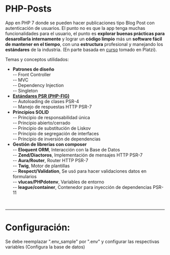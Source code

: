 # PHP-Posts
App en PHP 7 donde se pueden hacer publicaciones tipo Blog Post con autenticación de usuarios. El punto no es que la app tenga muchas funcionalidades para el usuario, el punto es **explorar buenas prácticas para desarollarla internamente** y lograr un **código limpio** más un **software fácil de mantener en el tiempo**, con una **estructura** profesional y manejando los **estándares** de la industria. (En parte basada en [curso](https://platzi.com/cursos/php/ "curso") tomado en Platzi).

Temas y conceptos utilidados:
- **Patrones de diseño**  
 -- Front Controller  
 -- MVC  
 -- Dependency Injection  
 -- Singleton  
- **[Estándares PSR (PHP-FIG)](https://www.php-fig.org/psr/ "Estándares PSR")**  
 -- Autoloading de clases PSR-4  
 -- Manejo de respuestas HTTP PSR-7  
- **Principios SOLID**  
 -- Principio de responsabilidad única  
 -- Principio abierto/cerrado  
 -- Principio de substitución de Liskov  
 -- Principio de segregación de interfaces  
 -- Principio de inversión de dependencias  
- **Gestión de librerías con composer**  
 -- **Eloquent ORM**, Interacción con la Base de Datos  
 -- **Zend/Diactoros**, Implementación de mensajes HTTP PSR-7  
 -- **Aura/Router**, Router HTTP PSR-7  
 -- **Twig**, Motor de plantillas  
 -- **Respect/Validation**, Se usó para hacer validaciones datos en formularios  
 -- **vlucas/PHPdotenv**, Variables de entorno  
 -- **league/container**, Contenedor para inyección de dependencias PSR-11  
</br>

------------

# Configuración:
Se debe reemplazar ".env_sample" por ".env" y configurar las respectivas variables (Configura la base de datos)
